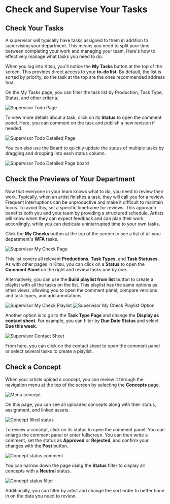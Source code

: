 # Check and Supervise Your Tasks

## Check Your Tasks

A supervisor will typically have tasks assigned to them in addition to supervising your department. This means you need to split your time between completing your work and managing your team. Here's how to effectively manage what tasks you need to do.

When you log into Kitsu, you'll notice the **My Tasks** button at the top of the screen. This provides direct access to your **to-do list**. By default, the list is sorted by priority, so the task at the top are the ones recommended address first.

On the My Tasks page, you can filter the task list by Production, Task Type, Status, and other criteria.

![Supervisor Todo Page](../img/getting-started/supervisor_todo_page.png)

To view more details about a task, click on its **Status** to open the comment panel. Here, you can comment on the task and publish a new revision if needed.

![Supervisor Todo Detailed Page](../img/getting-started/supervisor_todo_page_detail.png)

You can also use the Board to quickly update the status of multiple tasks by dragging and dropping into each status column.

![Supervisor Todo Detailed Page board](../img/getting-started/supervisor_todo_page_detail_board.png)

## Check the Previews of Your Department

Now that everyone in your team knows what to do, you need to review their work. Typically, when an artist finishes a task, they will call you for a review. Frequent interruptions can be unproductive and make it difficult to maintain focus. To avoid this, set a specific timeframe for reviews. This approach benefits both you and your team by providing a structured schedule. Artists will know when they can expect feedback and can plan their work accordingly, while you can dedicate uninterrupted time to your own tasks.

Click the **My Checks** button at the top of the screen to see a list of all your department's **WFA** tasks.

![Supervisor My Check Page](../img/getting-started/supervisor_mycheck.png)

This list covers all relevant **Productions**, **Task Types**, and **Task Statuses**. As with other pages in Kitsu, you can click on a **Status** to open the **Comment Panel** on the right and review tasks one by one.

Alternatively, you can use the **Build playlist from list** button to create a playlist with all the tasks on the list. This playlist has the same options as other views, allowing you to open the comment panel, compare versions and task types, and add annotations.

![Supervisor My Check Playlist](../img/getting-started/supervisor_mycheck_playlist.png)
![Supervisor My Check Playlist Option](../img/getting-started/supervisor_mycheck_playlist_option.png)

Another option is to go to the **Task Type Page** and change the **Display as contact sheet**. For example, you can filter by **Due Date Status** and select **Due this week**.

![Supervisor Contact Sheet](../img/getting-started/supervisor_contactsheet.png)

From here, you can click on the contact sheet to open the comment panel or select several tasks to create a playlist.

## Check a Concept

When your artists upload a concept, you can review it through the navigation menu at the top of the screen by selecting the **Concepts** page.

![Menu concept](../img/getting-started/menu_concept.png)

On this page, you can see all uploaded concepts along with their status, assignment, and linked assets.

![Concept filled status](../img/getting-started/concept_empty_prod_linked.png)

To review a concept, click on its status to open the comment panel. You can enlarge the comment panel or enter fullscreen. You can then write a comment, set the status as **Approved** or **Rejected**, and confirm your changes with the **Post** button.

![Concept status comment](../img/getting-started/concept_status_comment.png)

You can narrow down the page using the **Status** filter to display all concepts with a **Neutral** status.

![Concept status filter](../img/getting-started/concept_status_filter.png)

Additionally, you can filter by artist and change the sort order to better hone in on the data you need to review.